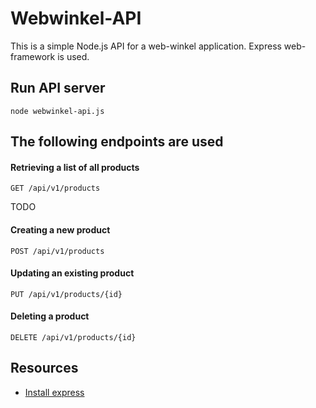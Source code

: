 # Webwinkel-API 
This is a simple Node.js API for a web-winkel application. 
Express web-framework is used.

## Run API server
```
node webwinkel-api.js
```
## The following endpoints are used
#### Retrieving a list of all products
```
GET /api/v1/products
```
TODO

#### Creating a new product
```
POST /api/v1/products
```

#### Updating an existing product
```
PUT /api/v1/products/{id}
```

#### Deleting a product
```
DELETE /api/v1/products/{id}
```

## Resources
* [Install express](https://expressjs.com/en/starter/installing.html)
